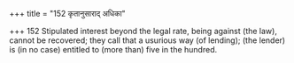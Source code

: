 +++
title = "152 कृतानुसाराद् अधिका"

+++
152	Stipulated interest beyond the legal rate, being against (the law), cannot be recovered; they call that a usurious way (of lending); (the lender) is (in no case) entitled to (more than) five in the hundred.